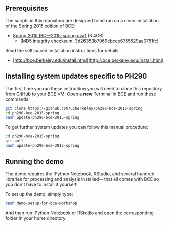 ## Prerequisites

The scripts in this repository are designed to be run on a clean installation of the Spring 2015 edition of BCE:

  - [Spring 2015 (BCE-2015-spring.ova)](https://berkeley.box.com/s/2g9x9c3q7qwhb9e4trwc) (3.4GB)
    - (MD5 integrity checksum: 3d26353b7969ebcee6755529ae0751fc)

Read the self-paced installation instructions for details:

  - [http://bce.berkeley.edu/install.html](http://bce.berkeley.edu/install.html)

## Installing system updates specific to PH290

The first time you run these instruction you will need to clone this
repostory from GitHub to your BCE VM. Open a **new** Terminal in BCE and run
these commands:

```bash
git clone https://github.com/ucberkeley/ph290-bce-2015-spring
cd ph290-bce-2015-spring
bash update-ph290-bce-2015-spring
```

To get further system updates you can follow this manual procedure:

```bash
cd ph290-bce-2015-spring
git pull
bash update-ph290-bce-2015-spring
```

## Running the demo

The demo requires the IPython Notebook, RStudio, and several hundred
libraries for processing and analysis installed-- that all comes with
BCE so you don't have to install it yourself!

To set up the demo, simply type:

```bash
bash demo-setup-for-bce-workshop
```

And then run IPython Notebook or RStudio and open the corresponding
folder in your home directory.
